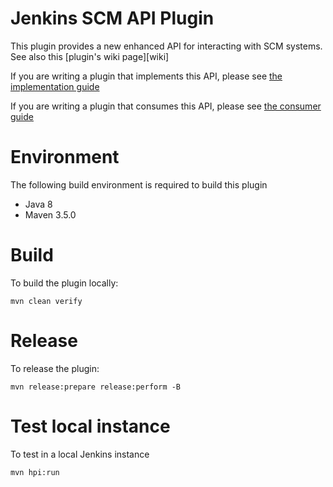 # Jenkins SCM API Plugin

 This plugin provides a new enhanced API for interacting with SCM systems. See also this [plugin's wiki page][wiki]

 If you are writing a plugin that implements this API, please see [the implementation guide](docs/implementation.adoc)

 If you are writing a plugin that consumes this API, please see [the consumer guide](docs/consumer.adoc)

# Environment

The following build environment is required to build this plugin

* Java 8
* Maven 3.5.0

# Build

To build the plugin locally:

    mvn clean verify

# Release

To release the plugin:

    mvn release:prepare release:perform -B

# Test local instance

To test in a local Jenkins instance

    mvn hpi:run
